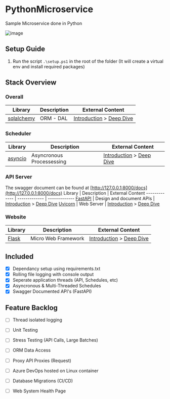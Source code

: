 # PythonMicroservice
Sample Microservice done in Python

![image](https://user-images.githubusercontent.com/2478826/192550186-33d45858-6f77-44ee-9fb1-0b0941e5b188.png)

## Setup Guide
1. Run the script `.\setup.ps1` in the root of the folder (It will create a virtual env and install required packages)

## Stack Overview

### Overall
Library  | Description | External Content
------------- | ------------- | -------------
[sqlalchemy]() | ORM - DAL | [Introduction]() > [Deep Dive]()

### Scheduler
Library  | Description | External Content
------------- | ------------- | -------------
[asyncio]() | Asyncronous Processessing | [Introduction]() > [Deep Dive]()

### API Server
The swagger document can be found at [http://127.0.0.1:8000/docs](http://127.0.0.1:8000/docs)
Library  | Description | External Content
------------- | ------------- | -------------
[FastAPI](https://fastapi.tiangolo.com) | Design and document APIs | [Introduction](https://blog.devgenius.io/brief-introduction-to-fastapi-d6f25793b11a) > [Deep Dive]()
[Uvicorn](https://www.uvicorn.org/) | Web Server | [Introduction]() > [Deep Dive]()

### Website
Library  | Description | External Content
------------- | ------------- | -------------
[Flask](https://flask.palletsprojects.com/en/2.2.x/) | Micro Web Framework | [Introduction]() > [Deep Dive]()

## Included
- [X] Dependancy setup using requirements.txt
- [X] Rolling file logging with console output
- [X] Seperate application threads (API, Schedules, etc)
- [X] Asyncronous & Multi-Threaded Schedules
- [X] Swagger Documented API's (FastAPI)

## Feature Backlog
- [ ] Thread isolated logging
- [ ] Unit Testing
- [ ] Stress Testing (API Calls, Large Batches)
- [ ] ORM Data Access
- [ ] Proxy API Proxies (Request)
- [ ] Azure DevOps hosted on Linux container
- [ ] Database Migrations (CI/CD)
- [ ] Web System Health Page

